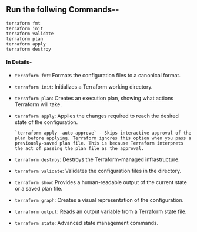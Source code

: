 ## Run the follwing Commands--
```
terraform fmt
terraform init
terraform validate
terraform plan
terraform apply
terraform destroy
```
#### In Details-
- `terraform fmt`: Formats the configuration files to a canonical format.

- `terraform init`: Initializes a Terraform working directory.

- `terraform plan`: Creates an execution plan, showing what actions Terraform will take.

- `terraform apply`: Applies the changes required to reach the desired state of the configuration.

      `terraform apply -auto-approve` - Skips interactive approval of the plan before applying. Terraform ignores this option when you pass a previously-saved plan file. This is because Terraform interprets the act of passing the plan file as the approval.

- `terraform destroy`: Destroys the Terraform-managed infrastructure.

- `terraform validate`: Validates the configuration files in the directory.


- `terraform show`: Provides a human-readable output of the current state or a saved plan file.

- `terraform graph`: Creates a visual representation of the configuration.

- `terraform output`: Reads an output variable from a Terraform state file.

- `terraform state`: Advanced state management commands.
